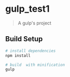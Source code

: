 # gulp_test1

> A gulp's project

## Build Setup

``` bash
# install dependencies
npm install

# build  with minification
gulp
